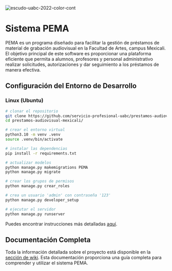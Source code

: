 ![escudo-uabc-2022-color-cont](https://github.com/servicio-profesional-uabc/prestamos-audiovisual-mexicali/assets/78140218/278844f1-a8bf-43fd-b276-8fc5c6386be2)

# Sistema PEMA
PEMA es un programa diseñado para facilitar la gestión de préstamos de material de grabación audiovisual en la Facultad de Artes, campus Mexicali. El objetivo principal de este software es proporcionar una plataforma eficiente que permita a alumnos, profesores y personal administrativo realizar solicitudes, autorizaciones y dar seguimiento a los préstamos de manera efectiva.

## Configuración del Entorno de Desarrollo
### Linux (Ubuntu)
```sh
# clonar el repositorio
git clone https://github.com/servicio-profesional-uabc/prestamos-audiovisual-mexicali.git
cd prestamos-audiovisual-mexicali/

# crear el entorno virtual
python3.10 -m venv .venv
source .venv/bin/activate

# instalar las dependencias
pip install -r requirements.txt

# actualizar modelos
python manage.py makemigrations PEMA
python manage.py migrate

# crear los grupos de permisos
python manage.py crear_roles

# crea un usuario 'admin' con contraseña '123'
python manage.py developer_setup

# ejecutar el servidor
python manage.py runserver
```

Puedes encontrar instrucciones más detalladas [aquí](https://github.com/servicio-profesional-uabc/prestamos-audiovisual-mexicali/wiki/Entorno-de-desarrollo).

## Documentación Completa
Toda la información detallada sobre el proyecto está disponible en la [sección de wiki](https://github.com/servicio-profesional-uabc/prestamos-audiovisual-mexicali/wiki). Esta documentación proporciona una guía completa para comprender y utilizar el sistema PEMA.
